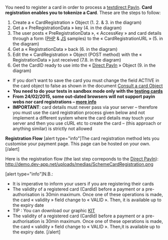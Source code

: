 You need to register a card in order to process a [textdirect PayIn](https://docs.mangopay.com/api-references/payins/payindirectcard/). **Card registration enables you to tokenize a Card**. These are the steps to follow:
1. Create a « CardRegistration » Object (1. 2. & 3. in the diagram)
2. Get a « PreRegistrationData » key (4. in the diagram)
3. The user posts « PreRegistrationData », « AccessKey » and card details through a form ([PHP](https://github.com/MangoPay/mangopay2-php-sdk/tree/master/demos/paymentDirect) & [JS](https://github.com/MangoPay/mangopay2-php-sdk/tree/master/demos/paymentDirect/js) samples) to the « CardRegistrationURL » (5. in the diagram)
4. Get a « RegistrationData » back (6. in the diagram)
5. Edit the « CardRegistration » Object (POST method) with the « RegistrationData » just received (7.8. in the diagram)
6. Get the CardID ready to use into the « [Direct PayIn](https://docs.mangopay.com/api-references/payins/payindirectcard/) » Object (9. in the diagram)

* If you don’t want to save the card you must change the field ACTIVE in the card object to false as shown in the document [Consult a card Object](https://docs.mangopay.com/api-references/card/)
* **You need to do your tests in sandbox mode only with the [testing cards](https://docs.mangopay.com/api-references/test-payment/)**
* **From 24/02/2015, some out-dated browsers will not support payin webs nor card registrations – [more info](https://docs.mangopay.com/payment-security-enhancement-browser-obsolescence/)**
* **IMPORTANT**: card details must never pass via your server – therefore you must use the card registration process given below and not implement a different system where the card details may touch your server and then you use cURL etc to create the card – (this approach or anything similar) is strictly not allowed

**Registration Flow**
[alert type="info"]The card registration method lets you customise your payment page. This page can be hosted on your own.[/alert]

Here is the registration flow (the last step correponds to the [Direct PayIn](https://docs.mangopay.com/api-references/payins/payindirectcard/)):
http://demo.dev-app.net/uploads/medias/SchemeCardRegistration.png

[alert type="info"]N.B.: 
* It is imperative to inform your users if you are registering their cards
* The validity of a registered card (CardId) before a payment or a pre-authorisation is 30min maximum. Once one of these operations is made, the card « validity » field change to « VALID ». Then, it is available up to the expiry date
* TIP : You can download our graphic [KIT](http://docs.mangopay.com/files/2013/09/KIT.zip)
* The validity of a registered card (CardId) before a payment or a pre-authorisation is  30min maximum. Once one of these operations is made, the card « validity » field change to « VALID ». Then,it is available up to the expiry date.
[/alert]